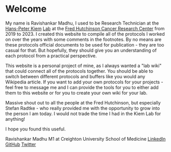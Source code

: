 # Welcome

My name is Ravishankar Madhu, I used to be Research Technician at the [Hans-Peter Kiem](https://www.fredhutch.org/en/faculty-lab-directory/kiem-hans-peter.html) [Lab](https://research.fredhutch.org/kiem/en.html) at the [Fred Hutchinson Cancer Research Center](https://www.fredhutch.org/en.html) from 2019 to 2023. I created this website to compile all of the protocols I worked on over the years with some comments in the footnotes. By no means are these protocols official documents to be used for publication - they are too casual for that. But hopefully, they should give you an understanding of each protocol from a practical perspective. 

This website is a personal project of mine, as I always wanted a "lab wiki" that could connect all of the protocols together. You should be able to switch between different protocols and buffers like you would any Wikipedia article. If you want to add your own protocols for your projects - feel free to message me and I can provide the tools for you to either add them to this website or for you to create your own wiki for your lab. 

Massive shout out to all the people at the Fred Hutchinson, but especially Stefan Radtke - who really provided me with the opportunity to grow into the person I am today. I would not trade the time I had in the Kiem Lab for anything!

I hope you found this useful.

Ravishankar Madhu
M1 at Creighton University School of Medicine
[LinkedIn](www.linkedin.com/in/ravishankar-madhu)
[GitHub](https://github.com/ravishankarmadhu)
[Twitter](https://twitter.com/Ravishankar_Mad)





